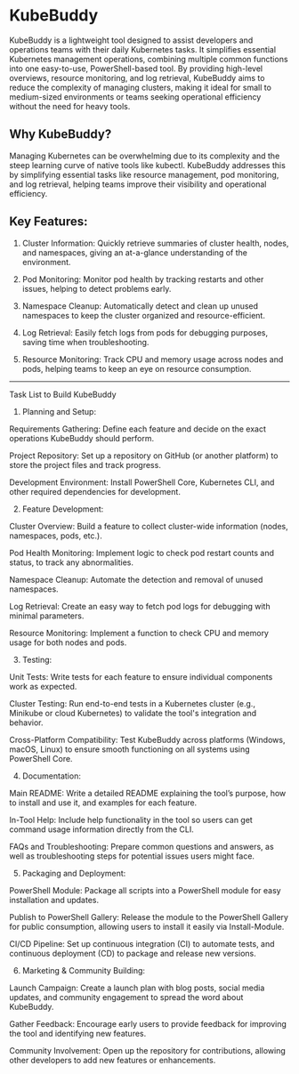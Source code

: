 # KubeBuddy

KubeBuddy is a lightweight tool designed to assist developers and operations teams with their daily Kubernetes tasks. It simplifies essential Kubernetes management operations, combining multiple common functions into one easy-to-use, PowerShell-based tool. By providing high-level overviews, resource monitoring, and log retrieval, KubeBuddy aims to reduce the complexity of managing clusters, making it ideal for small to medium-sized environments or teams seeking operational efficiency without the need for heavy tools.

## Why KubeBuddy?

Managing Kubernetes can be overwhelming due to its complexity and the steep learning curve of native tools like kubectl. KubeBuddy addresses this by simplifying essential tasks like resource management, pod monitoring, and log retrieval, helping teams improve their visibility and operational efficiency.

## Key Features:

1. Cluster Information: Quickly retrieve summaries of cluster health, nodes, and namespaces, giving an at-a-glance understanding of the environment.


2. Pod Monitoring: Monitor pod health by tracking restarts and other issues, helping to detect problems early.


3. Namespace Cleanup: Automatically detect and clean up unused namespaces to keep the cluster organized and resource-efficient.


4. Log Retrieval: Easily fetch logs from pods for debugging purposes, saving time when troubleshooting.


5. Resource Monitoring: Track CPU and memory usage across nodes and pods, helping teams to keep an eye on resource consumption.

---

Task List to Build KubeBuddy

1. Planning and Setup:

Requirements Gathering: Define each feature and decide on the exact operations KubeBuddy should perform.

Project Repository: Set up a repository on GitHub (or another platform) to store the project files and track progress.

Development Environment: Install PowerShell Core, Kubernetes CLI, and other required dependencies for development.


2. Feature Development:

Cluster Overview: Build a feature to collect cluster-wide information (nodes, namespaces, pods, etc.).

Pod Health Monitoring: Implement logic to check pod restart counts and status, to track any abnormalities.

Namespace Cleanup: Automate the detection and removal of unused namespaces.

Log Retrieval: Create an easy way to fetch pod logs for debugging with minimal parameters.

Resource Monitoring: Implement a function to check CPU and memory usage for both nodes and pods.


3. Testing:

Unit Tests: Write tests for each feature to ensure individual components work as expected.

Cluster Testing: Run end-to-end tests in a Kubernetes cluster (e.g., Minikube or cloud Kubernetes) to validate the tool's integration and behavior.

Cross-Platform Compatibility: Test KubeBuddy across platforms (Windows, macOS, Linux) to ensure smooth functioning on all systems using PowerShell Core.


4. Documentation:

Main README: Write a detailed README explaining the tool’s purpose, how to install and use it, and examples for each feature.

In-Tool Help: Include help functionality in the tool so users can get command usage information directly from the CLI.

FAQs and Troubleshooting: Prepare common questions and answers, as well as troubleshooting steps for potential issues users might face.


5. Packaging and Deployment:

PowerShell Module: Package all scripts into a PowerShell module for easy installation and updates.

Publish to PowerShell Gallery: Release the module to the PowerShell Gallery for public consumption, allowing users to install it easily via Install-Module.

CI/CD Pipeline: Set up continuous integration (CI) to automate tests, and continuous deployment (CD) to package and release new versions.


6. Marketing & Community Building:

Launch Campaign: Create a launch plan with blog posts, social media updates, and community engagement to spread the word about KubeBuddy.

Gather Feedback: Encourage early users to provide feedback for improving the tool and identifying new features.

Community Involvement: Open up the repository for contributions, allowing other developers to add new features or enhancements.
